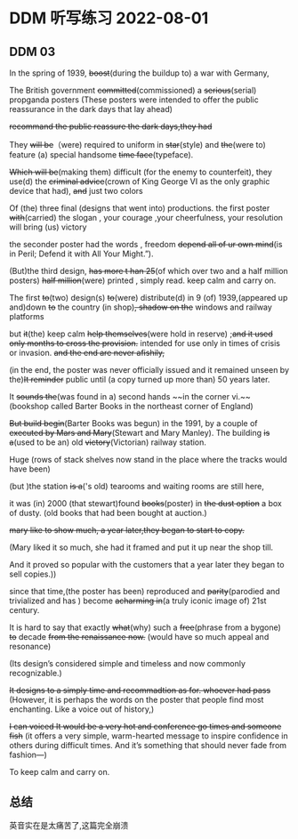 # DDM 听写练习 2022-08-01

## DDM 03
 
In the spring of 1939, ~~boost~~(during the buildup to) a war with Germany,


The British government ~~committed~~(commissioned)  a ~~serious~~(serial) propganda posters (These posters were intended to offer the public reassurance in the dark days that lay ahead)

~~recommand the public reassure the dark days,they had~~

They ~~will be~~（were) required to uniform in ~~star~~(style) and ~~the~~(were to) feature (a) special handsome ~~time face~~(typeface).

~~Which will be~~(making them) difficult (for the enemy to counterfeit), they use(d) the ~~criminal advice~~(crown of King George VI as the only graphic device that had), ~~and~~ just two colors

Of (the) three final (designs that went into) productions. the first poster ~~with~~(carried) the slogan , your courage ,your cheerfulness, your resolution will bring (us) victory

the seconder poster had the words  , freedom ~~depend all of ur own mind~~(is in Peril; Defend it with All Your Might.”).

(But)the third  design, ~~has more t han 25~~(of which over two and a half million posters) ~~half million~~(were) printed , simply read. keep calm and carry on.

The first ~~to~~(two) design(s) ~~to~~(were) distribute(d) in 9 (of) 1939,(appeared up and)down ~~to~~ the country (in shop)~~, shadow on the~~ windows and railway platforms 

but ~~it~~(the) keep calm ~~help themselves~~(were hold in reserve) ;~~and it used only months to cross the provision.~~ intended for use only in times of crisis or invasion.
~~and the end are never afishily,~~

(in the end, the poster was never officially issued and it remained unseen by the)~~It reminder~~ public until (a copy turned up more than) 50 years later.


It ~~sounds the~~(was found in a)  second hands ~~in the corner vi.\~~(bookshop called Barter Books in the northeast corner of England)

~~But build begin~~(Barter Books was begun) in the 1991,  by a couple of ~~executed by Mars and Mary~~(Stewart and Mary Manley).
The building ~~is a~~(used to be an) old ~~victory~~(Victorian) railway station.

Huge (rows of stack shelves now stand in the place where the tracks would have been)

(but )the station ~~is a~~('s old) tearooms and waiting rooms are still here,


it was (in) 2000 (that stewart)found ~~books~~(poster) in ~~the dust option~~ a box of dusty. (old books that had been bought at auction.)

~~mary like to show much, a year later,they began to start to copy.~~ 

(Mary liked it so much, she had it framed and put it up near the shop till. 

And it proved so popular with the customers that a year later they began to sell copies.))

since that time,(the poster has been) reproduced and ~~parity~~(parodied and trivialized and has ) become ~~acharming in~~(a truly iconic image of) 21st century.

It is hard to say that exactly ~~what~~(why) such a ~~free~~(phrase from a bygone) ~~to~~ decade ~~from the renaissance now.~~ (would have so much appeal and resonance)

(Its design’s considered simple and timeless and now commonly recognizable.)

~~It designs to a simply time and recommadtion as for. whoever had pass~~ 
(However, it is perhaps the words on the poster that people find most enchanting. Like a voice out of history,)

~~I can voiced  It would be a very hot and conference go times and someone fish~~
(it offers a very simple, warm-hearted message to inspire confidence in others during difficult times. And it’s something that should never fade from fashion—)

To keep calm and carry on.


## 总结
英音实在是太痛苦了,这篇完全崩溃